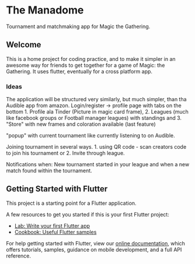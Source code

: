 # The Manadome

Tournament and matchmaking app for Magic the Gathering.

## Welcome

This is a home project for coding practice, and to make it simpler in an awesome way for friends to get together for a game of Magic: the Gathering. It uses flutter, eventually for a cross platform app.

### Ideas

The application will be structured very similarly, but much simpler, than tha Audible app from amazon.
Login/register -> profile page with tabs on the bottom 1. Profile ala Tinder (Picture in magic card frame), 2. Leagues (much like facebook groups or Football manager leagues) with standings  and 3. "Store" with new frames and coloration available (last feature)

"popup" with current tournament like currently listening to on Audible.

Joining tournament in several ways. 1. using QR code - scan creators code to join his tournament or 2. Invite through league.

Notifications when: New tournament started in your league and when a new match found within the tournament.


## Getting Started with Flutter

This project is a starting point for a Flutter application.

A few resources to get you started if this is your first Flutter project:

- [Lab: Write your first Flutter app](https://flutter.dev/docs/get-started/codelab)
- [Cookbook: Useful Flutter samples](https://flutter.dev/docs/cookbook)

For help getting started with Flutter, view our
[online documentation](https://flutter.dev/docs), which offers tutorials,
samples, guidance on mobile development, and a full API reference.
